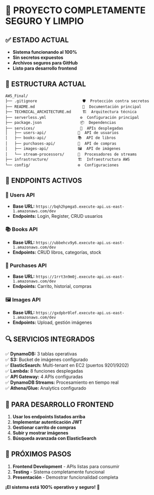 # 🎯 PROYECTO COMPLETAMENTE SEGURO Y LIMPIO

## ✅ **ESTADO ACTUAL**

- **Sistema funcionando al 100%**
- **Sin secretos expuestos**
- **Archivos seguros para GitHub**
- **Listo para desarrollo frontend**

## 📁 **ESTRUCTURA ACTUAL**

```
AWS_Final/
├── .gitignore                    🛡️  Protección contra secretos
├── README.md                     📖  Documentación principal
├── TECHNICAL_ARCHITECTURE.md     🏗️  Arquitectura técnica
├── serverless.yml               ⚙️  Configuración principal
├── package.json                 📦  Dependencias
├── services/                    💼  APIs desplegadas
│   ├── users-api/              👥  API de usuarios
│   ├── books-api/              📚  API de libros
│   ├── purchases-api/          🛒  API de compras
│   ├── images-api/             🖼️  API de imágenes
│   └── stream-processors/      🔄  Procesadores de streams
├── infrastructure/             🏗️  Infraestructura AWS
└── config/                     ⚙️  Configuraciones
```

## 🔗 **ENDPOINTS ACTIVOS**

### 👥 Users API

- **Base URL:** `https://bqh2hpmga5.execute-api.us-east-1.amazonaws.com/dev`
- **Endpoints:** Login, Register, CRUD usuarios

### 📚 Books API

- **Base URL:** `https://ubbehcv9y6.execute-api.us-east-1.amazonaws.com/dev`
- **Endpoints:** CRUD libros, categorías, stock

### 🛒 Purchases API

- **Base URL:** `https://1rrt3n9m0j.execute-api.us-east-1.amazonaws.com/dev`
- **Endpoints:** Carrito, historial, compras

### 🖼️ Images API

- **Base URL:** `https://gxdpbr0lef.execute-api.us-east-1.amazonaws.com/dev`
- **Endpoints:** Upload, gestión imágenes

## 🔍 **SERVICIOS INTEGRADOS**

✅ **DynamoDB:** 3 tablas operativas  
✅ **S3:** Bucket de imágenes configurado  
✅ **ElasticSearch:** Multi-tenant en EC2 (puertos 9201/9202)  
✅ **Lambda:** 8 funciones desplegadas  
✅ **API Gateway:** 4 APIs configuradas  
✅ **DynamoDB Streams:** Procesamiento en tiempo real  
✅ **Athena/Glue:** Analytics configurado

## 🚀 **PARA DESARROLLO FRONTEND**

1. **Usar los endpoints listados arriba**
2. **Implementar autenticación JWT**
3. **Gestionar carrito de compras**
4. **Subir y mostrar imágenes**
5. **Búsqueda avanzada con ElasticSearch**

## 🎯 **PRÓXIMOS PASOS**

1. **Frontend Development** - APIs listas para consumir
2. **Testing** - Sistema completamente funcional
3. **Presentación** - Demostrar funcionalidad completa

**¡El sistema está 100% operativo y seguro!** 🎉
